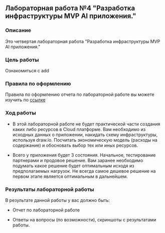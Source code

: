 ## Лабораторная работа №4 "Разработка инфраструктуры MVP AI приложения."
### Описание
Это четвертая лабораторная работа "Разработка инфраструктуры MVP AI приложения."

### Цель работы
Ознакомиться с add

### Правила по оформлению

Правила по оформлению отчета по лабораторной работе вы можете изучить по [ссылке](../reportdesign.md)

### Ход работы

- В этой лабораторной работе не будет практической части создания каких либо ресурсов в Cloud платформе. Вам необходимо из исходных данных о приложении, накидать схему инфраструктуры, используя draw.io. Посчитать экономическую модель (расходы на содержание)  и обосновать выбор тех или иных ресурсов.

- Всего у приложения будет 3 состояния. Начальное, тестирование партнерами и продовое решение. Вам заранее необходимо подумать какое решение будет оптимальным исходя из предполагаемых нагрузок. Не всегда самое дешевое решение на первом этапе является оптимальным в дальнейшем.


### Результаты лабораторной работы
В результате данной работы у вас должно быть:

- Отчет по лабораторной работе

- Ответы на вопросы (по возможности), скриншоты c результатами работы.
